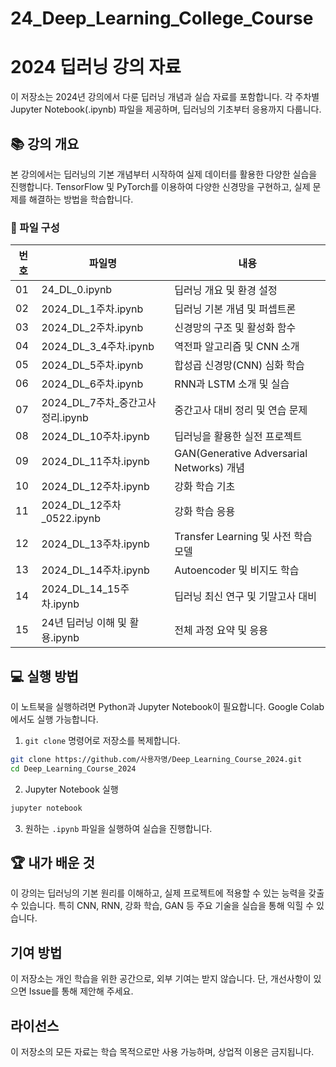 # 24_Deep_Learning_College_Course
# 2024 딥러닝 강의 자료

이 저장소는 2024년 강의에서 다룬 딥러닝 개념과 실습 자료를 포함합니다. 각 주차별 Jupyter Notebook(.ipynb) 파일을 제공하며, 딥러닝의 기초부터 응용까지 다룹니다.

## 📚 강의 개요
본 강의에서는 딥러닝의 기본 개념부터 시작하여 실제 데이터를 활용한 다양한 실습을 진행합니다. TensorFlow 및 PyTorch를 이용하여 다양한 신경망을 구현하고, 실제 문제를 해결하는 방법을 학습합니다.

### 📂 파일 구성

| 번호 | 파일명 | 내용 |
|------|-----------------------------|------------------------------------------------|
| 01 | 24_DL_0.ipynb | 딥러닝 개요 및 환경 설정 |
| 02 | 2024_DL_1주차.ipynb | 딥러닝 기본 개념 및 퍼셉트론 |
| 03 | 2024_DL_2주차.ipynb | 신경망의 구조 및 활성화 함수 |
| 04 | 2024_DL_3_4주차.ipynb | 역전파 알고리즘 및 CNN 소개 |
| 05 | 2024_DL_5주차.ipynb | 합성곱 신경망(CNN) 심화 학습 |
| 06 | 2024_DL_6주차.ipynb | RNN과 LSTM 소개 및 실습 |
| 07 | 2024_DL_7주차_중간고사정리.ipynb | 중간고사 대비 정리 및 연습 문제 |
| 08 | 2024_DL_10주차.ipynb | 딥러닝을 활용한 실전 프로젝트 |
| 09 | 2024_DL_11주차.ipynb | GAN(Generative Adversarial Networks) 개념 |
| 10 | 2024_DL_12주차.ipynb | 강화 학습 기초 |
| 11 | 2024_DL_12주차_0522.ipynb | 강화 학습 응용 |
| 12 | 2024_DL_13주차.ipynb | Transfer Learning 및 사전 학습 모델 |
| 13 | 2024_DL_14주차.ipynb | Autoencoder 및 비지도 학습 |
| 14 | 2024_DL_14_15주차.ipynb | 딥러닝 최신 연구 및 기말고사 대비 |
| 15 | 24년 딥러닝 이해 및 활용.ipynb | 전체 과정 요약 및 응용 |

## 💻 실행 방법
이 노트북을 실행하려면 Python과 Jupyter Notebook이 필요합니다. Google Colab에서도 실행 가능합니다.

1. `git clone` 명령어로 저장소를 복제합니다.
```bash
git clone https://github.com/사용자명/Deep_Learning_Course_2024.git
cd Deep_Learning_Course_2024
```
2. Jupyter Notebook 실행
```bash
jupyter notebook
```
3. 원하는 `.ipynb` 파일을 실행하여 실습을 진행합니다.

## 🏆 내가 배운 것
이 강의는 딥러닝의 기본 원리를 이해하고, 실제 프로젝트에 적용할 수 있는 능력을 갖출 수 있습니다. 특히 CNN, RNN, 강화 학습, GAN 등 주요 기술을 실습을 통해 익힐 수 있습니다.

## 기여 방법
이 저장소는 개인 학습을 위한 공간으로, 외부 기여는 받지 않습니다. 단, 개선사항이 있으면 Issue를 통해 제안해 주세요.

## 라이선스
이 저장소의 모든 자료는 학습 목적으로만 사용 가능하며, 상업적 이용은 금지됩니다.

